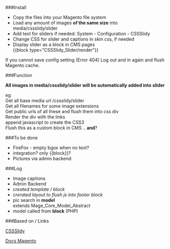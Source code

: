 
###Install  
+ Copy the files into your Magento file system  
+ Load any amount of images **of the same size** into  
    media/cssslidy/slider  
+ Add text for sliders if needed: System - Configuration - CSSSlidy
+ Change CSS for slider and captions in skin css, if needed  
+ Display slider as a block in CMS pages  
    {{block type="CSSSlidy_Slider/render"}}
  
If you cannot save config setting (Error 404) Log out and in again and flush Magento cache.  
  
###Function  
  
**All images in media/cssslidy/slider will be automatically added into slider**  
  
eg  
Get all base media url /cssslidy/slider  
Get all filenames for some image extensions  
Get public urls of all these and flush them into css div  
Render the div with the links  
append javascript to create the CSS3  
Flush this as a custom block in CMS .. **and**?  

  
###To be done  
+ FireFox - empty bgox when no text?
+ integration? only {{block}}?  
+ Pictures via admin backend  

###Log  
+ Image captions
+ Admin Backend  
+ *created template / block*  
+ *crerated layout to flush js into footer block*  
+ pic search in **model**  
    extends Mage_Core_Model_Abstract  
+ model called from **block** (PHP)

###Based on / Links  

[CSSSlidy](http://dudleystorey.github.io/CSSslidy/)  

[Docs Magento](http://docs.magentocommerce.com/)  

